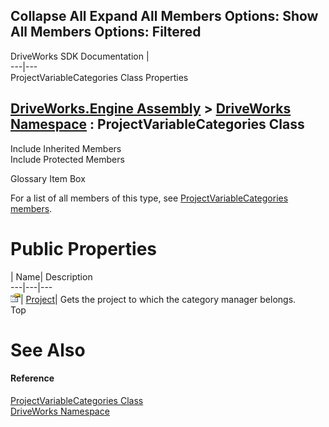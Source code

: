 Collapse All Expand All Members Options: Show All  Members Options: Filtered   
---  
DriveWorks SDK Documentation  |   
---|---  
ProjectVariableCategories Class Properties   
  
[DriveWorks.Engine Assembly](topic2156.md) > [DriveWorks Namespace](topic2159.md) : ProjectVariableCategories Class  
---  
  
Include Inherited Members    
Include Protected Members    


Glossary Item Box

For a list of all members of this type, see [ProjectVariableCategories members](topic4967.md).

# Public Properties

| Name| Description  
---|---|---  
![Public Property](dotnetimages/publicProperty.gif)| [Project](topic4978.md)| Gets the project to which the category manager belongs.   
Top

# See Also

#### Reference

[ProjectVariableCategories Class](topic4966.md)   
[DriveWorks Namespace](topic2159.md)


